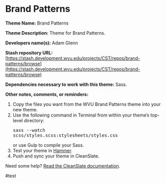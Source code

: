 Brand Patterns
==================

**Theme Name:** Brand Patterns

**Theme Description:** Theme for Brand Patterns.

**Developers name(s):** Adam Glenn

**Stash repository URL:** [https://stash.development.wvu.edu/projects/CST/repos/brand-patterns/browse](https://stash.development.wvu.edu/projects/CST/repos/brand-patterns/browse)

**Dependencies necessary to work with this theme:** Sass.

**Other notes, comments, or reminders:**

1. Copy the files you want from the WVU Brand Patterns theme into your new theme.
2. Use the following command in Terminal from within your theme&rsquo;s top-level directory: <pre>sass --watch scss/styles.scss:stylesheets/styles.css</pre> or use Gulp to compile your Sass.
3. Test your theme in <a href="https://github.com/wvuweb/hammer">Hammer</a>.
4. Push and sync your theme in CleanSlate.

Need some help? [Read the CleanSlate documentation](https://github.com/wvuweb/cleanslate-toolkit/wiki).

#test
